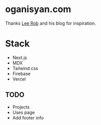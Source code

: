 # oganisyan.com

Thanks [Lee Rob](https://github.com/leerob) and his blog for inspiration.

# Stack

- Next.js
- MDX
- Tailwind.css
- Firebase
- Vercel

## TODO

- Projects
- Uses page
- Add footer info
